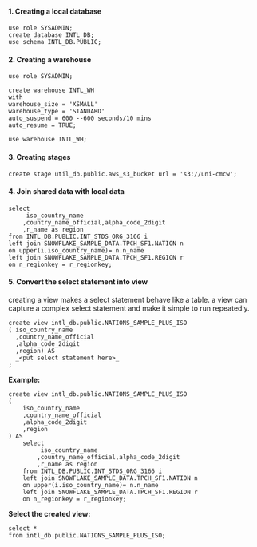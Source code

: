 #### 1. Creating a local database
```
use role SYSADMIN;  
create database INTL_DB;  
use schema INTL_DB.PUBLIC;
```
#### 2. Creating a warehouse
```
use role SYSADMIN;  
  
create warehouse INTL_WH 
with   
warehouse_size = 'XSMALL' 
warehouse_type = 'STANDARD' 
auto_suspend = 600 --600 seconds/10 mins
auto_resume = TRUE;

use warehouse INTL_WH;
```
#### 3. Creating stages
```
create stage util_db.public.aws_s3_bucket url = 's3://uni-cmcw';
```
#### 4. Join shared data with local data
```
select  
     iso_country_name
    ,country_name_official,alpha_code_2digit
    ,r_name as region
from INTL_DB.PUBLIC.INT_STDS_ORG_3166 i
left join SNOWFLAKE_SAMPLE_DATA.TPCH_SF1.NATION n
on upper(i.iso_country_name)= n.n_name
left join SNOWFLAKE_SAMPLE_DATA.TPCH_SF1.REGION r
on n_regionkey = r_regionkey;
```
#### 5. Convert the select statement into view
creating a view makes a select statement behave like a table.
a view can capture a complex select statement and make it simple to run repeatedly.
```
create view intl_db.public.NATIONS_SAMPLE_PLUS_ISO
( iso_country_name
  ,country_name_official
  ,alpha_code_2digit
  ,region) AS
  _<put select statement here>_  
;
```
**Example:**
```
create view intl_db.public.NATIONS_SAMPLE_PLUS_ISO 
(
	iso_country_name
	,country_name_official
	,alpha_code_2digit
	,region
) AS
    select  
         iso_country_name
        ,country_name_official,alpha_code_2digit
        ,r_name as region
    from INTL_DB.PUBLIC.INT_STDS_ORG_3166 i
    left join SNOWFLAKE_SAMPLE_DATA.TPCH_SF1.NATION n
    on upper(i.iso_country_name)= n.n_name
    left join SNOWFLAKE_SAMPLE_DATA.TPCH_SF1.REGION r
    on n_regionkey = r_regionkey;
```
**Select the created view:**
```
select *
from intl_db.public.NATIONS_SAMPLE_PLUS_ISO;
```